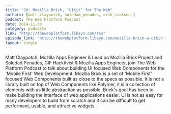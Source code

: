 ```yaml
---
title: "20: Mozilla Brick, ‘UIKit’ for The Web"
authors: [matt_claypotch, soledad_penades, erik_isaksen ]
podcast: The Web Platform Podcast
date: 2014-11-30
category: podcasts
link: "http://thewebplatform.libsyn.com/rss"
episode_link: "http://thewebplatform.libsyn.com/mozilla-brick-a-uikit-for-mobile-first"
layout: single
---
```


Matt Claypotch, Mozilla Apps Engineer & Lead on Mozilla Brick Project and Soledad Penades,
GIF Hacktivist & Mozilla Apps Engineer, join The Web Platform Podcast to talk about building
UI focused Web Components for the 'Mobile First' Web Development. Mozilla Brick is a set of
'Mobile First' focused Web Components built as close to the specs as possible. It is not a
library built on top of Web Components like Polymer, it is a collection of elements with as
little abstraction as possible. Brick's goal has been to make building the interface of web
applications easier. UI is not as easy for many developers to build from scratch and it can be
difficult to get performant, usable, and attractive widgets.
